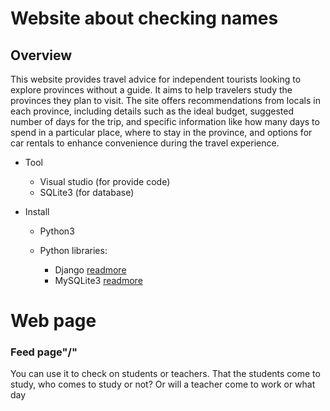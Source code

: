 # Website about checking names #
## Overview
This website provides travel advice for independent tourists looking to explore provinces without a guide. It aims to help travelers study the provinces they plan to visit. The site offers recommendations from locals in each province, including details such as the ideal budget, suggested number of days for the trip, and specific information like how many days to spend in a particular place, where to stay in the province, and options for car rentals to enhance convenience during the travel experience.

* Tool
  *   Visual studio (for provide code)
  *   SQLite3 (for database)

* Install
  *   Python3
  *   Python libraries:
       
      * Django [readmore](https://www.djangoproject.com/start/overview/)
      * MySQLite3 [readmore](https://www.sqlite.org/index.html)
   
 # Web page #

 ### Feed page"/" ###
You can use it to check on students or teachers. That the students come to study, who comes to study or not? Or will a teacher come to work or what day
     
      
